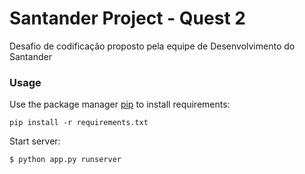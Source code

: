 # Santander Project - Quest 2

Desafio de codificação proposto pela equipe de Desenvolvimento do Santander

### Usage

Use the package manager [pip](https://pypi.org/project/pip/) to install requirements:

```
pip install -r requirements.txt
```
Start server:

```
$ python app.py runserver
```